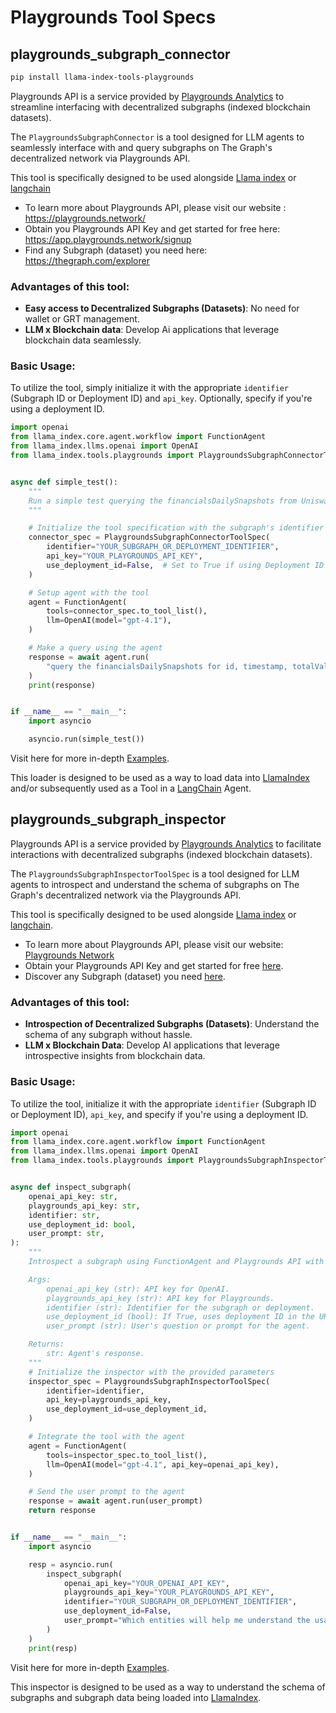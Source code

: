 # Playgrounds Tool Specs

## playgrounds_subgraph_connector

```bash
pip install llama-index-tools-playgrounds
```

Playgrounds API is a service provided by [Playgrounds Analytics](https://playgrounds.network) to streamline interfacing with decentralized subgraphs (indexed blockchain datasets).

The `PlaygroundsSubgraphConnector` is a tool designed for LLM agents to seamlessly interface with and query subgraphs on The Graph's decentralized network via Playgrounds API.

This tool is specifically designed to be used alongside [Llama index](https://github.com/jerryjliu/llama_index) or [langchain](https://python.langchain.com/docs/modules/agents/tools/custom_tools)

- To learn more about Playgrounds API, please visit our website : https://playgrounds.network/
- Obtain you Playgrounds API Key and get started for free here: https://app.playgrounds.network/signup
- Find any Subgraph (dataset) you need here: https://thegraph.com/explorer

### Advantages of this tool:

- **Easy access to Decentralized Subgraphs (Datasets)**: No need for wallet or GRT management.
- **LLM x Blockchain data**: Develop Ai applications that leverage blockchain data seamlessly.

### Basic Usage:

To utilize the tool, simply initialize it with the appropriate `identifier` (Subgraph ID or Deployment ID) and `api_key`. Optionally, specify if you're using a deployment ID.

```python
import openai
from llama_index.core.agent.workflow import FunctionAgent
from llama_index.llms.openai import OpenAI
from llama_index.tools.playgrounds import PlaygroundsSubgraphConnectorToolSpec


async def simple_test():
    """
    Run a simple test querying the financialsDailySnapshots from Uniswap V3 subgraph using FunctionAgent and Playgrounds API.
    """

    # Initialize the tool specification with the subgraph's identifier and the Playgrounds API key
    connector_spec = PlaygroundsSubgraphConnectorToolSpec(
        identifier="YOUR_SUBGRAPH_OR_DEPLOYMENT_IDENTIFIER",
        api_key="YOUR_PLAYGROUNDS_API_KEY",
        use_deployment_id=False,  # Set to True if using Deployment ID
    )

    # Setup agent with the tool
    agent = FunctionAgent(
        tools=connector_spec.to_tool_list(),
        llm=OpenAI(model="gpt-4.1"),
    )

    # Make a query using the agent
    response = await agent.run(
        "query the financialsDailySnapshots for id, timestamp, totalValueLockedUSD, and dailyVolumeUSD. only give me the first 2 rows"
    )
    print(response)


if __name__ == "__main__":
    import asyncio

    asyncio.run(simple_test())
```

Visit here for more in-depth [Examples](https://github.com/Tachikoma000/playgrounds_subgraph_connector/blob/main/connector_agent_tool/examples.ipynb).

This loader is designed to be used as a way to load data into [LlamaIndex](https://github.com/run-llama/llama_index/tree/main/llama_index)
and/or subsequently used as a Tool in a [LangChain](https://github.com/hwchase17/langchain) Agent.

## playgrounds_subgraph_inspector

Playgrounds API is a service provided by [Playgrounds Analytics](https://playgrounds.network) to facilitate interactions with decentralized subgraphs (indexed blockchain datasets).

The `PlaygroundsSubgraphInspectorToolSpec` is a tool designed for LLM agents to introspect and understand the schema of subgraphs on The Graph's decentralized network via the Playgrounds API.

This tool is specifically designed to be used alongside [Llama index](https://github.com/jerryjliu/llama_index) or [langchain](https://python.langchain.com/docs/modules/agents/tools/custom_tools).

- To learn more about Playgrounds API, please visit our website: [Playgrounds Network](https://playgrounds.network/)
- Obtain your Playgrounds API Key and get started for free [here](https://app.playgrounds.network/signup).
- Discover any Subgraph (dataset) you need [here](https://thegraph.com/explorer).

### Advantages of this tool:

- **Introspection of Decentralized Subgraphs (Datasets)**: Understand the schema of any subgraph without hassle.
- **LLM x Blockchain Data**: Develop AI applications that leverage introspective insights from blockchain data.

### Basic Usage:

To utilize the tool, initialize it with the appropriate `identifier` (Subgraph ID or Deployment ID), `api_key`, and specify if you're using a deployment ID.

```python
import openai
from llama_index.core.agent.workflow import FunctionAgent
from llama_index.llms.openai import OpenAI
from llama_index.tools.playgrounds import PlaygroundsSubgraphInspectorToolSpec


async def inspect_subgraph(
    openai_api_key: str,
    playgrounds_api_key: str,
    identifier: str,
    use_deployment_id: bool,
    user_prompt: str,
):
    """
    Introspect a subgraph using FunctionAgent and Playgrounds API with the provided parameters.

    Args:
        openai_api_key (str): API key for OpenAI.
        playgrounds_api_key (str): API key for Playgrounds.
        identifier (str): Identifier for the subgraph or deployment.
        use_deployment_id (bool): If True, uses deployment ID in the URL.
        user_prompt (str): User's question or prompt for the agent.

    Returns:
        str: Agent's response.
    """
    # Initialize the inspector with the provided parameters
    inspector_spec = PlaygroundsSubgraphInspectorToolSpec(
        identifier=identifier,
        api_key=playgrounds_api_key,
        use_deployment_id=use_deployment_id,
    )

    # Integrate the tool with the agent
    agent = FunctionAgent(
        tools=inspector_spec.to_tool_list(),
        llm=OpenAI(model="gpt-4.1", api_key=openai_api_key),
    )

    # Send the user prompt to the agent
    response = await agent.run(user_prompt)
    return response


if __name__ == "__main__":
    import asyncio

    resp = asyncio.run(
        inspect_subgraph(
            openai_api_key="YOUR_OPENAI_API_KEY",
            playgrounds_api_key="YOUR_PLAYGROUNDS_API_KEY",
            identifier="YOUR_SUBGRAPH_OR_DEPLOYMENT_IDENTIFIER",
            use_deployment_id=False,
            user_prompt="Which entities will help me understand the usage of Uniswap V3?",
        )
    )
    print(resp)
```

Visit here for more in-depth [Examples](https://github.com/Tachikoma000/playgrounds_subgraph_connector/blob/main/introspector_agent_tool/examples.ipynb).

This inspector is designed to be used as a way to understand the schema of subgraphs and subgraph data being loaded into [LlamaIndex](https://github.com/run-llama/llama_index/).
